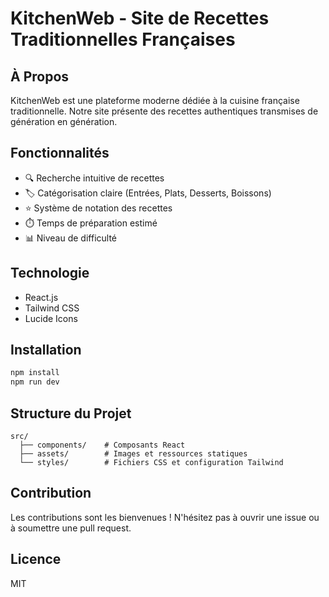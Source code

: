 # KitchenWeb - Site de Recettes Traditionnelles Françaises

## À Propos
KitchenWeb est une plateforme moderne dédiée à la cuisine française traditionnelle. Notre site présente des recettes authentiques transmises de génération en génération.

## Fonctionnalités
- 🔍 Recherche intuitive de recettes
- 🏷️ Catégorisation claire (Entrées, Plats, Desserts, Boissons)
- ⭐ Système de notation des recettes
- ⏱️ Temps de préparation estimé
- 📊 Niveau de difficulté

## Technologie
- React.js
- Tailwind CSS
- Lucide Icons

## Installation
```bash
npm install
npm run dev
```

## Structure du Projet
```
src/
  ├── components/    # Composants React
  ├── assets/        # Images et ressources statiques
  └── styles/        # Fichiers CSS et configuration Tailwind
```

## Contribution
Les contributions sont les bienvenues ! N'hésitez pas à ouvrir une issue ou à soumettre une pull request.

## Licence
MIT
